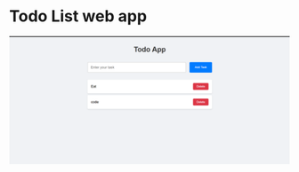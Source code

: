 # Todo List web app
![image alt](https://github.com/manishkuchalia12/Todo/blob/cbcb102ee80cfe05caca7173bbafc712e8ed0958/Screenshot%202025-02-17%20132820.png)
